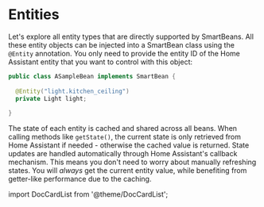 # Entities

Let's explore all entity types that are directly supported by SmartBeans. All these entity objects can be injected into a 
SmartBean class using the `@Entity` annotation. You only need to provide the entity ID of the Home Assistant entity that 
you want to control with this object:

````java
public class ASampleBean implements SmartBean {
  
  @Entity("light.kitchen_ceiling")
  private Light light;
  
}
````

The state of each entity is cached and shared across all beans. When calling methods like `getState()`, the current 
state is only retrieved from Home Assistant if needed - otherwise the cached value is returned. State updates are 
handled automatically through Home Assistant's callback mechanism. This means you don't need to worry about manually 
refreshing states. You will _always_ get the current entity value, while benefiting from getter-like performance due to 
the caching.

import DocCardList from '@theme/DocCardList';

<DocCardList />